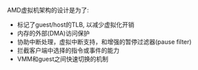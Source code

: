 
AMD虚拟机架构的设计是为了:
* 标记了guest/host的TLB, 以减少虚拟化开销
* 内存的外部(DMA)访问保护
* 协助中断处理，虚拟中断支持，和增强的暂停过滤器(pause filter)
* 拦截客户端中选择的指令或事件的能力
* VMM和guest之间快速切换的机制